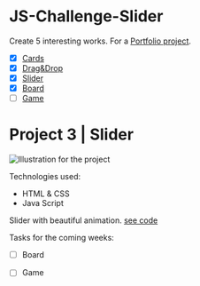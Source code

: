 # JS-Challenge-Slider

Create 5 interesting works. For a [Portfolio project](https://github.com/AnastasiiaSorina/Portfolio-Project).
- [x] [Cards](https://github.com/AnastasiiaSorina/JS-Challenge-Cards)
- [x] [Drag&Drop](https://github.com/AnastasiiaSorina/JS-Challenge-DragDrop)
- [x] [Slider](https://github.com/AnastasiiaSorina/JS-Challenge-Slider/blob/main/IMG_4257%20(2).gif)
- [x] [Board](https://github.com/AnastasiiaSorina/JS-Challenge-Board)
- [ ] [Game](https://github.com/AnastasiiaSorina/JS-Challenge-Slider-Game)  

# Project 3 | Slider
![Illustration for the project](https://github.com/AnastasiiaSorina/JS-Challenge-Slider/blob/main/imgSlider.gif)

Technologies used:
- HTML & CSS
- Java Script

Slider with beautiful animation.
[see code](https://jsfiddle.net/AnastasiiaSo/sak1nvpj/2/)

Tasks for the coming weeks:
- [ ] Board
- [ ] Game 


